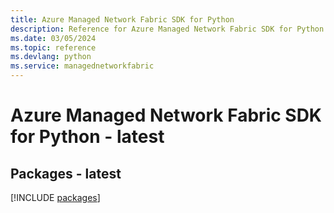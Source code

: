 ```yaml
---
title: Azure Managed Network Fabric SDK for Python
description: Reference for Azure Managed Network Fabric SDK for Python
ms.date: 03/05/2024
ms.topic: reference
ms.devlang: python
ms.service: managednetworkfabric
---
```

# Azure Managed Network Fabric SDK for Python - latest
## Packages - latest
[!INCLUDE [packages](managed-network-fabric-index.md)]